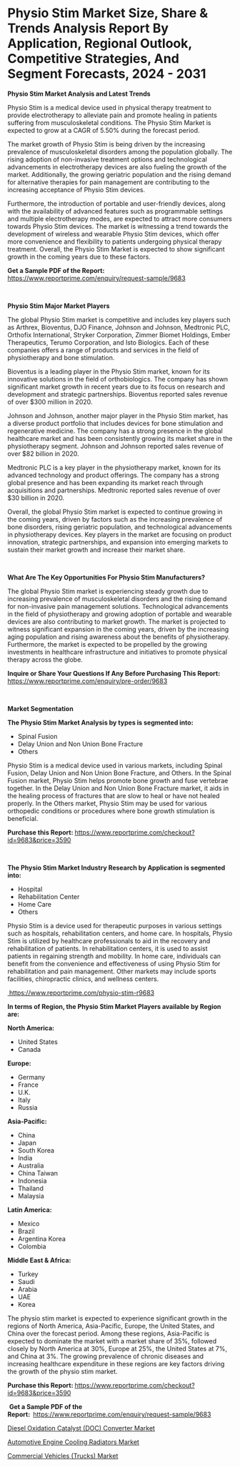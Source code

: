 <p><h1>Physio Stim Market Size, Share & Trends Analysis Report By Application, Regional Outlook, Competitive Strategies, And Segment Forecasts, 2024 - 2031</h1></p><p><strong>Physio Stim Market Analysis and Latest Trends</strong></p>
<p><p>Physio Stim is a medical device used in physical therapy treatment to provide electrotherapy to alleviate pain and promote healing in patients suffering from musculoskeletal conditions. The Physio Stim Market is expected to grow at a CAGR of 5.50% during the forecast period.</p><p>The market growth of Physio Stim is being driven by the increasing prevalence of musculoskeletal disorders among the population globally. The rising adoption of non-invasive treatment options and technological advancements in electrotherapy devices are also fueling the growth of the market. Additionally, the growing geriatric population and the rising demand for alternative therapies for pain management are contributing to the increasing acceptance of Physio Stim devices.</p><p>Furthermore, the introduction of portable and user-friendly devices, along with the availability of advanced features such as programmable settings and multiple electrotherapy modes, are expected to attract more consumers towards Physio Stim devices. The market is witnessing a trend towards the development of wireless and wearable Physio Stim devices, which offer more convenience and flexibility to patients undergoing physical therapy treatment. Overall, the Physio Stim Market is expected to show significant growth in the coming years due to these factors.</p></p>
<p><strong>Get a Sample PDF of the Report:&nbsp;</strong> <a href="https://www.reportprime.com/enquiry/request-sample/9683">https://www.reportprime.com/enquiry/request-sample/9683</a></p>
<p>&nbsp;</p>
<p><strong>Physio Stim Major Market Players</strong></p>
<p><p>The global Physio Stim market is competitive and includes key players such as Arthrex, Bioventus, DJO Finance, Johnson and Johnson, Medtronic PLC, Orthofix International, Stryker Corporation, Zimmer Biomet Holdings, Ember Therapeutics, Terumo Corporation, and Isto Biologics. Each of these companies offers a range of products and services in the field of physiotherapy and bone stimulation.</p><p>Bioventus is a leading player in the Physio Stim market, known for its innovative solutions in the field of orthobiologics. The company has shown significant market growth in recent years due to its focus on research and development and strategic partnerships. Bioventus reported sales revenue of over $300 million in 2020.</p><p>Johnson and Johnson, another major player in the Physio Stim market, has a diverse product portfolio that includes devices for bone stimulation and regenerative medicine. The company has a strong presence in the global healthcare market and has been consistently growing its market share in the physiotherapy segment. Johnson and Johnson reported sales revenue of over $82 billion in 2020.</p><p>Medtronic PLC is a key player in the physiotherapy market, known for its advanced technology and product offerings. The company has a strong global presence and has been expanding its market reach through acquisitions and partnerships. Medtronic reported sales revenue of over $30 billion in 2020.</p><p>Overall, the global Physio Stim market is expected to continue growing in the coming years, driven by factors such as the increasing prevalence of bone disorders, rising geriatric population, and technological advancements in physiotherapy devices. Key players in the market are focusing on product innovation, strategic partnerships, and expansion into emerging markets to sustain their market growth and increase their market share.</p></p>
<p>&nbsp;</p>
<p><strong>What Are The Key Opportunities For Physio Stim Manufacturers?</strong></p>
<p><p>The global Physio Stim market is experiencing steady growth due to increasing prevalence of musculoskeletal disorders and the rising demand for non-invasive pain management solutions. Technological advancements in the field of physiotherapy and growing adoption of portable and wearable devices are also contributing to market growth. The market is projected to witness significant expansion in the coming years, driven by the increasing aging population and rising awareness about the benefits of physiotherapy. Furthermore, the market is expected to be propelled by the growing investments in healthcare infrastructure and initiatives to promote physical therapy across the globe.</p></p>
<p><strong>Inquire or Share Your Questions If Any Before Purchasing This Report:</strong> <a href="https://www.reportprime.com/enquiry/pre-order/9683">https://www.reportprime.com/enquiry/pre-order/9683</a></p>
<p>&nbsp;</p>
<p><strong>Market Segmentation</strong></p>
<p><strong>The Physio Stim Market Analysis by types is segmented into:</strong></p>
<p><ul><li>Spinal Fusion</li><li>Delay Union and Non Union Bone Fracture</li><li>Others</li></ul></p>
<p><p>Physio Stim is a medical device used in various markets, including Spinal Fusion, Delay Union and Non Union Bone Fracture, and Others. In the Spinal Fusion market, Physio Stim helps promote bone growth and fuse vertebrae together. In the Delay Union and Non Union Bone Fracture market, it aids in the healing process of fractures that are slow to heal or have not healed properly. In the Others market, Physio Stim may be used for various orthopedic conditions or procedures where bone growth stimulation is beneficial.</p></p>
<p><strong>Purchase this Report:&nbsp;</strong><a href="https://www.reportprime.com/checkout?id=9683&price=3590">https://www.reportprime.com/checkout?id=9683&price=3590</a></p>
<p>&nbsp;</p>
<p><strong>The Physio Stim Market Industry Research by Application is segmented into:</strong></p>
<p><ul><li>Hospital</li><li>Rehabilitation Center</li><li>Home Care</li><li>Others</li></ul></p>
<p><p>Physio Stim is a device used for therapeutic purposes in various settings such as hospitals, rehabilitation centers, and home care. In hospitals, Physio Stim is utilized by healthcare professionals to aid in the recovery and rehabilitation of patients. In rehabilitation centers, it is used to assist patients in regaining strength and mobility. In home care, individuals can benefit from the convenience and effectiveness of using Physio Stim for rehabilitation and pain management. Other markets may include sports facilities, chiropractic clinics, and wellness centers.</p></p>
<p><a href="https://www.reportprime.com/physio-stim-r9683">&nbsp;https://www.reportprime.com/physio-stim-r9683</a></p>
<p><strong>In terms of Region, the Physio Stim Market Players available by Region are:</strong></p>
<p>
    <p> <strong> North America: </strong>
        <ul>
            <li>United States</li>
            <li>Canada</li>
        </ul>
        </p> 
    <p> <strong> Europe: </strong>
        <ul>
            <li>Germany</li>
            <li>France</li>
            <li>U.K.</li>
            <li>Italy</li>
            <li>Russia</li>
        </ul>
        </p> 
    <p> <strong> Asia-Pacific: </strong>
        <ul>
            <li>China</li>
            <li>Japan</li>
            <li>South Korea</li>
            <li>India</li>
            <li>Australia</li>
            <li>China Taiwan</li>
            <li>Indonesia</li>
            <li>Thailand</li>
            <li>Malaysia</li>
        </ul>
        </p> 
    <p> <strong> Latin America: </strong>
        <ul>
            <li>Mexico</li>
            <li>Brazil</li>
            <li>Argentina Korea</li>
            <li>Colombia</li>
        </ul>
        </p> 
    <p> <strong> Middle East & Africa: </strong>
        <ul>
            <li>Turkey</li>
            <li>Saudi</li>
            <li>Arabia</li>
            <li>UAE</li>
            <li>Korea</li>
        </ul>
    </p>
    </p>
<p><p>The physio stim market is expected to experience significant growth in the regions of North America, Asia-Pacific, Europe, the United States, and China over the forecast period. Among these regions, Asia-Pacific is expected to dominate the market with a market share of 35%, followed closely by North America at 30%, Europe at 25%, the United States at 7%, and China at 3%. The growing prevalence of chronic diseases and increasing healthcare expenditure in these regions are key factors driving the growth of the physio stim market.</p></p>
<p><strong>Purchase this Report: </strong><a href="https://www.reportprime.com/checkout?id=9683&price=3590">https://www.reportprime.com/checkout?id=9683&price=3590</a></p>
<p>&nbsp;<strong>Get a Sample PDF of the Report:&nbsp;&nbsp;</strong><a href="https://www.reportprime.com/enquiry/request-sample/9683">https://www.reportprime.com/enquiry/request-sample/9683</a></p>
<p><strong></strong></p>
<p><p><a href="https://www.linkedin.com/pulse/diesel-oxidation-catalyst-doc-converter-market-challenges-fynhe?trackingId=79F7GFx5zoEgNTLjyTSUmA%3D%3D">Diesel Oxidation Catalyst (DOC) Converter Market</a></p><p><a href="https://www.linkedin.com/pulse/automotive-engine-cooling-radiators-market-size-share-gp4ne?trackingId=Gb3bVdw9qKR08WQFFC21Kw%3D%3D">Automotive Engine Cooling Radiators Market</a></p><p><a href="https://www.linkedin.com/pulse/decoding-commercial-vehicles-trucks-market-deep-dive-6rkoe?trackingId=VnMVqAzLFYA3sR5zJaArnA%3D%3D">Commercial Vehicles (Trucks) Market</a></p></p>